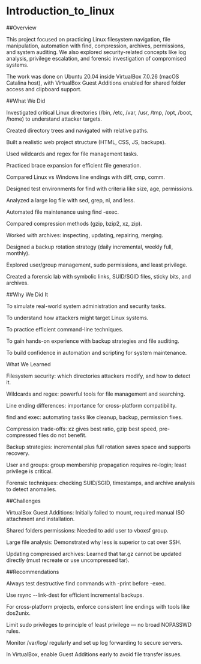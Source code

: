 # Introduction_to_linux

##Overview

This project focused on practicing Linux filesystem navigation, file manipulation, automation with find, compression, archives, permissions, and system auditing.
We also explored security-related concepts like log analysis, privilege escalation, and forensic investigation of compromised systems.

The work was done on Ubuntu 20.04 inside VirtualBox 7.0.26 (macOS Catalina host), with VirtualBox Guest Additions enabled for shared folder access and clipboard support.

##What We Did

Investigated critical Linux directories (/bin, /etc, /var, /usr, /tmp, /opt, /boot, /home) to understand attacker targets.

Created directory trees and navigated with relative paths.

Built a realistic web project structure (HTML, CSS, JS, backups).

Used wildcards and regex for file management tasks.

Practiced brace expansion for efficient file generation.

Compared Linux vs Windows line endings with diff, cmp, comm.

Designed test environments for find with criteria like size, age, permissions.

Analyzed a large log file with sed, grep, nl, and less.

Automated file maintenance using find -exec.

Compared compression methods (gzip, bzip2, xz, zip).

Worked with archives: inspecting, updating, repairing, merging.

Designed a backup rotation strategy (daily incremental, weekly full, monthly).

Explored user/group management, sudo permissions, and least privilege.

Created a forensic lab with symbolic links, SUID/SGID files, sticky bits, and archives.

##Why We Did It

To simulate real-world system administration and security tasks.

To understand how attackers might target Linux systems.

To practice efficient command-line techniques.

To gain hands-on experience with backup strategies and file auditing.

To build confidence in automation and scripting for system maintenance.

What We Learned

Filesystem security: which directories attackers modify, and how to detect it.

Wildcards and regex: powerful tools for file management and searching.

Line ending differences: importance for cross-platform compatibility.

find and exec: automating tasks like cleanup, backup, permission fixes.

Compression trade-offs: xz gives best ratio, gzip best speed, pre-compressed files do not benefit.

Backup strategies: incremental plus full rotation saves space and supports recovery.

User and groups: group membership propagation requires re-login; least privilege is critical.

Forensic techniques: checking SUID/SGID, timestamps, and archive analysis to detect anomalies.

##Challenges

VirtualBox Guest Additions: Initially failed to mount, required manual ISO attachment and installation.

Shared folders permissions: Needed to add user to vboxsf group.

Large file analysis: Demonstrated why less is superior to cat over SSH.

Updating compressed archives: Learned that tar.gz cannot be updated directly (must recreate or use uncompressed tar).

##Recommendations

Always test destructive find commands with -print before -exec.

Use rsync --link-dest for efficient incremental backups.

For cross-platform projects, enforce consistent line endings with tools like dos2unix.

Limit sudo privileges to principle of least privilege — no broad NOPASSWD rules.

Monitor /var/log/ regularly and set up log forwarding to secure servers.

In VirtualBox, enable Guest Additions early to avoid file transfer issues.
